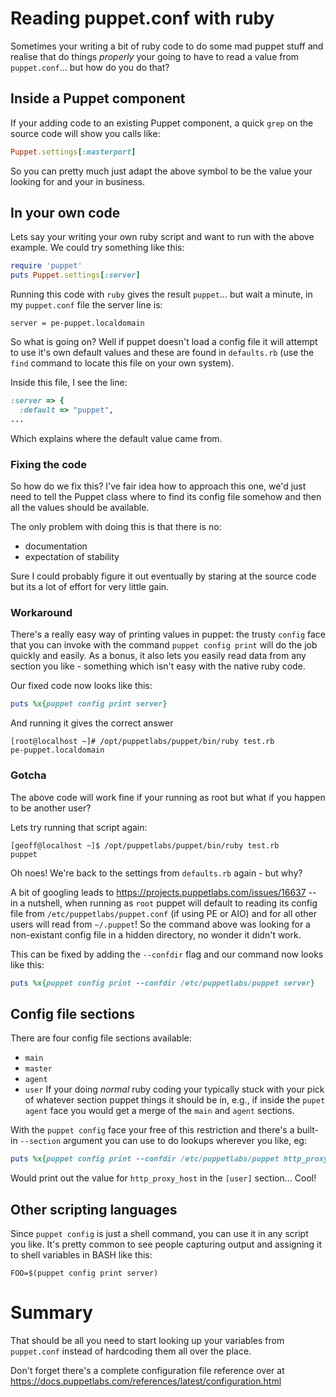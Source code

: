 # Reading puppet.conf with ruby
Sometimes your writing a bit of ruby code to do some mad puppet stuff and realise that do things _properly_ your going to have to read a value from `puppet.conf`... but how do you do that?

## Inside a Puppet component
If your adding code to an existing Puppet component, a quick `grep` on the source code will show you calls like:
```ruby
Puppet.settings[:masterport]
```
So you can pretty much just adapt the above symbol to be the value your looking for and your in business.

## In your own code
Lets say your writing your own ruby script and want to run with the above example.  We could try something like this:
```ruby
require 'puppet'
puts Puppet.settings[:server]
```

Running this code with `ruby` gives the result `puppet`... but wait a minute, in my `puppet.conf` file the server line is:
```
server = pe-puppet.localdomain
```

So what is going on?  Well if puppet doesn't load a config file it will attempt to use it's own default values and these are found in `defaults.rb` (use the `find` command to locate this file on your own system).

Inside this file, I see the line:
```ruby
:server => {
  :default => "puppet",
...
```

Which explains where the default value came from.

### Fixing the code
So how do we fix this?  I've fair idea how to approach this one, we'd just need to tell the Puppet class where to find its config file somehow and then all the values should be available.

The only problem with doing this is that there is no:
* documentation
* expectation of stability

Sure I could probably figure it out eventually by staring at the source code but its a lot of effort for very little gain.

### Workaround
There's a really easy way of printing values in puppet:  the trusty `config` face that you can invoke with the command `puppet config print` will do the job quickly and easily.  As a bonus, it also lets you easily read data from any section you like - something which isn't easy with the native ruby code.

Our fixed code now looks like this:
```ruby
puts %x{puppet config print server}
```

And running it gives the correct answer
```shell
[root@localhost ~]# /opt/puppetlabs/puppet/bin/ruby test.rb
pe-puppet.localdomain
```

### Gotcha
The above code will work fine if your running as root but what if you happen to be another user?

Lets try running that script again:
```shell
[geoff@localhost ~]$ /opt/puppetlabs/puppet/bin/ruby test.rb
puppet
```

Oh noes!  We're back to the settings from `defaults.rb` again - but why?

A bit of googling leads to https://projects.puppetlabs.com/issues/16637 -- in a nutshell, when running as `root` puppet will default to reading its config file from `/etc/puppetlabs/puppet.conf` (if using PE or AIO) and for all other users will read from `~/.puppet`!  So the command above was looking for a non-existant config file in a hidden directory, no wonder it didn't work.

This can be fixed by adding the `--confdir` flag and our command now looks like this:
```ruby
puts %x{puppet config print --confdir /etc/puppetlabs/puppet server}
```

## Config file sections
There are four config file sections available:
* `main`
* `master`
* `agent`
* `user`
If your doing _normal_ ruby coding your typically stuck with your pick of whatever section puppet things it should be in, e.g., if inside the `pupet agent` face you would get a merge of the `main` and `agent` sections.

With the `puppet config` face your free of this restriction and there's a built-in `--section` argument you can use to do lookups wherever you like, eg:
```ruby
puts %x{puppet config print --confdir /etc/puppetlabs/puppet http_proxy_host --section user}
```

Would print out the value for `http_proxy_host` in the `[user]` section... Cool!

## Other scripting languages
Since `puppet config` is just a shell command, you can use it in any script you like.  It's pretty common to see people capturing output and assigning it to shell variables in BASH like this:
```shell
FOO=$(puppet config print server)
```

# Summary
That should be all you need to start looking up your variables from `puppet.conf` instead of hardcoding them all over the place.

Don't forget there's a complete configuration file reference over at https://docs.puppetlabs.com/references/latest/configuration.html

